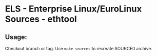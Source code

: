 # ELS - Enterprise Linux/EuroLinux Sources - ethtool
 
## Usage:
  Checkout branch or tag. Use `make sources` to recreate  SOURCE0 archive.
